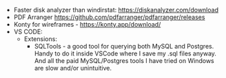 * Faster disk analyzer than windirstat: https://diskanalyzer.com/download
* PDF Arranger https://github.com/pdfarranger/pdfarranger/releases
* Konty for wireframes - https://konty.app/download/
* VS CODE:
    * Extensions:
        * SQLTools - a good tool for querying both MySQL and Postgres. Handy to do it inside VSCode where I save my .sql files anyway. And all the paid MySQL/Postgres tools I have tried on Windows are slow and/or unintuitive.
